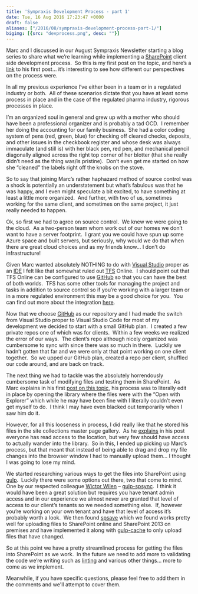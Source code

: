 ```yaml
---
title: 'Sympraxis Development Process - part 1'
date: Tue, 16 Aug 2016 17:23:47 +0000
draft: false
aliases: ["/2016/08/sympraxis-development-process-part-1/"]
bigimg: [{src: "devprocess.png", desc: ""}]
---
```


Marc and I discussed in our August Sympraxis Newsletter starting a blog series to share what we’re learning while implementing a [SharePoint](https://sharepoint.microsoft.com "Microsoft SharePoint") client side development process.  So this is my first post on the topic, and here’s a [link](https://wp.me/p1IDpQ-6Cb) to his first post… it’s interesting to see how different our perspectives on the process were.

In all my previous experience I’ve either been in a team or in a regulated industry or both.  All of these scenarios dictate that you have at least some process in place and in the case of the regulated pharma industry, rigorous processes in place.

I’m an organized soul in general and grew up with a mother who should have been a professional organizer and is probably a tad OCD.  I remember her doing the accounting for our family business.  She had a color coding system of pens (red, green, blue) for checking off cleared checks, deposits, and other issues in the checkbook register and whose desk was always immaculate (and still is) with her black pen, red pen, and mechanical pencil diagonally aligned across the right top corner of her blotter (that she really didn’t need as the thing was/is pristine).  Don’t even get me started on how she “cleaned” the labels right off the knobs on the stove.

So to say that joining Marc’s rather haphazard method of source control was a shock is potentially an understatement but what’s fabulous was that he was happy, and I even might speculate a bit excited, to have something at least a little more organized.  And further, with two of us, sometimes working for the same client, and sometimes on the same project, it just really needed to happen.

Ok, so first we had to agree on source control.  We knew we were going to the cloud.  As a two-person team whom work out of our homes we don’t want to have a server footprint.  I grant you we could have spun up some Azure space and built servers, but seriously, why would we do that when there are great cloud choices and as my friends know… I don’t do infrastructure!

Given Marc wanted absolutely NOTHING to do with [Visual Studio](https://www.microsoft.com/visualstudio "Microsoft Visual Studio") proper as an [IDE](https://en.wikipedia.org/wiki/Integrated_development_environment "Integrated development environment") I felt like that somewhat ruled out [TFS](https://en.wikipedia.org/wiki/Team_Foundation_Server "Team Foundation Server") Online.  I should point out that TFS Online can be configured to use [GitHub](https://git-scm.com "Git (software)") so that you can have the best of both worlds.  TFS has some other tools for managing the project and tasks in addition to source control so if you’re working with a larger team or in a more regulated environment this may be a good choice for you.  You can find out more about the integration [here](https://blogs.msdn.microsoft.com/visualstudioalm/2013/01/30/getting-started-with-git-in-visual-studio-and-team-foundation-service/).

Now that we choose [GitHub](https://github.com) as our repository and I had made the switch from Visual Studio proper to Visual Studio Code for most of my development we decided to start with a small GitHub plan.  I created a few private repos one of which was for clients.  Within a few weeks we realized the error of our ways.  The client’s repo although nicely organized was cumbersome to sync with since there was so much in there.  Luckily we hadn’t gotten that far and we were only at that point working on one client together.  So we upped our GitHub plan, created a repo per client, shuffled our code around, and are back on track.

The next thing we had to tackle was the absolutely horrendously cumbersome task of modifying files and testing them in SharePoint.  As Marc explains in his first [post on this topic](https://wp.me/p1IDpQ-6Cb), his process was to literally edit in place by opening the library where the files were with the “Open with Explorer” which while he may have been fine with I literally couldn’t even get myself to do.  I think I may have even blacked out temporarily when I saw him do it.

However, for all this looseness in process, I did really like that he stored his files in the site collections master page gallery.  As he [explains](https://wp.me/p1IDpQ-6Cb) in his post everyone has read access to the location, but very few should have access to actually wander into the library.  So in this, I ended up picking up Marc’s process, but that meant that instead of being able to drag and drop my file changes into the browser window I had to manually upload them… I thought I was going to lose my mind.

We started researching various ways to get the files into SharePoint using [gulp](https://gulpjs.com/).  Luckily there were some options out there, two that come to mind.  One by our respected colleague [Wictor Wilen](https://twitter.com/wictor) – [gulp-spsync](https://github.com/wictorwilen/gulp-spsync).  I think it would have been a great solution but requires you have tenant admin access and in our experience we almost never are granted that level of access to our client’s tenants so we needed something else.  If, however you’re working on your own tenant and have that level of access it’s probably worth a look.  We then found [spsave](https://www.npmjs.com/package/spsave) which we found works pretty well for uploading files to SharePoint online and SharePoint 2013 on premises and have implemented it along with [gulp-cache](https://github.com/jgable/gulp-cache) to only upload files that have changed.

So at this point we have a pretty streamlined process for getting the files into SharePoint as we work.  In the future we need to add more to validating the code we’re writing such as [linting](https://en.wikipedia.org/wiki/Lint_(software)) and various other things… more to come as we implement.

Meanwhile, if you have specific questions, please feel free to add them in the comments and we'll attempt to cover them.
